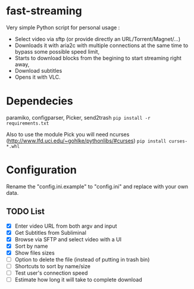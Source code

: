 # fast-streaming
Very simple Python script for personal usage :
 - Select video via sftp (or provide directly an URL/Torrent/Magnet/...)
 - Downloads it with aria2c with multiple connections at the same time to bypass some possible speed limit,
 - Starts to download blocks from the begining to start streaming right away,
 - Download subtitles
 - Opens it with VLC.

# Dependecies
paramiko, configparser, Picker, send2trash
`pip install -r requirements.txt`

Also to use the module Pick you will need ncurses
(http://www.lfd.uci.edu/~gohlke/pythonlibs/#curses)
`pip install curses-*.whl`

# Configuration
Rename the "config.ini.example" to "config.ini" and replace with your own data.

## TODO List
 - [x] Enter video URL from both argv and input
 - [x] Get Subtitles from Subliminal
 - [x] Browse via SFTP and select video with a UI
 - [x] Sort by name
 - [x] Show files sizes
 - [ ] Option to delete the file (instead of putting in trash bin)
 - [ ] Shortcuts to sort by name/size
 - [ ] Test user's connection speed
 - [ ] Estimate how long it will take to complete download

